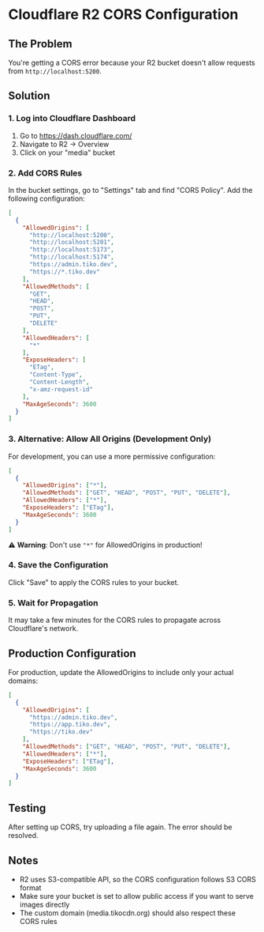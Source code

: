 # Cloudflare R2 CORS Configuration

## The Problem
You're getting a CORS error because your R2 bucket doesn't allow requests from `http://localhost:5200`.

## Solution

### 1. Log into Cloudflare Dashboard
1. Go to https://dash.cloudflare.com/
2. Navigate to R2 → Overview
3. Click on your "media" bucket

### 2. Add CORS Rules
In the bucket settings, go to "Settings" tab and find "CORS Policy". Add the following configuration:

```json
[
  {
    "AllowedOrigins": [
      "http://localhost:5200",
      "http://localhost:5201",
      "http://localhost:5173",
      "http://localhost:5174",
      "https://admin.tiko.dev",
      "https://*.tiko.dev"
    ],
    "AllowedMethods": [
      "GET",
      "HEAD",
      "POST",
      "PUT",
      "DELETE"
    ],
    "AllowedHeaders": [
      "*"
    ],
    "ExposeHeaders": [
      "ETag",
      "Content-Type",
      "Content-Length",
      "x-amz-request-id"
    ],
    "MaxAgeSeconds": 3600
  }
]
```

### 3. Alternative: Allow All Origins (Development Only)
For development, you can use a more permissive configuration:

```json
[
  {
    "AllowedOrigins": ["*"],
    "AllowedMethods": ["GET", "HEAD", "POST", "PUT", "DELETE"],
    "AllowedHeaders": ["*"],
    "ExposeHeaders": ["ETag"],
    "MaxAgeSeconds": 3600
  }
]
```

⚠️ **Warning**: Don't use `"*"` for AllowedOrigins in production!

### 4. Save the Configuration
Click "Save" to apply the CORS rules to your bucket.

### 5. Wait for Propagation
It may take a few minutes for the CORS rules to propagate across Cloudflare's network.

## Production Configuration
For production, update the AllowedOrigins to include only your actual domains:

```json
[
  {
    "AllowedOrigins": [
      "https://admin.tiko.dev",
      "https://app.tiko.dev",
      "https://tiko.dev"
    ],
    "AllowedMethods": ["GET", "HEAD", "POST", "PUT", "DELETE"],
    "AllowedHeaders": ["*"],
    "ExposeHeaders": ["ETag"],
    "MaxAgeSeconds": 3600
  }
]
```

## Testing
After setting up CORS, try uploading a file again. The error should be resolved.

## Notes
- R2 uses S3-compatible API, so the CORS configuration follows S3 CORS format
- Make sure your bucket is set to allow public access if you want to serve images directly
- The custom domain (media.tikocdn.org) should also respect these CORS rules